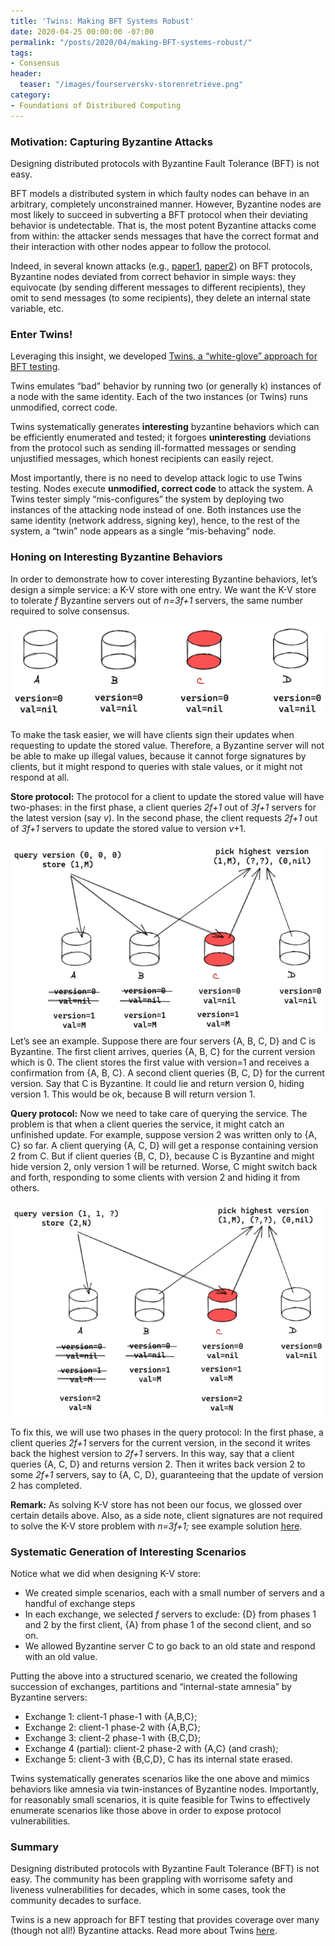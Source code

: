 ```yaml
---
title: 'Twins: Making BFT Systems Robust'
date: 2020-04-25 00:00:00 -07:00
permalink: "/posts/2020/04/making-BFT-systems-robust/"
tags:
- Consensus
header:
  teaser: "/images/fourserverskv-storenretrieve.png"
category:
- Foundations of Distribured Computing
---
```


### **Motivation: Capturing Byzantine Attacks**

Designing distributed protocols with Byzantine Fault Tolerance (BFT) is not easy.

BFT models a distributed system in which faulty nodes can behave in an arbitrary, completely unconstrained manner. However, Byzantine nodes are most likely to succeed in subverting a BFT protocol when their deviating behavior is undetectable. That is, the most potent Byzantine attacks come from within: the attacker sends messages that have the correct format and their interaction with other nodes appear to follow the protocol.

Indeed, in several known attacks (e.g., [paper1](https://arxiv.org/abs/1712.01367), [paper2](https://eprint.iacr.org/2019/1484)) on BFT protocols, Byzantine nodes deviated from correct behavior in simple ways: they equivocate (by sending different messages to different recipients), they omit to send messages (to some recipients), they delete an internal state variable, etc.

### **Enter Twins!**

Leveraging this insight, we developed  [Twins, a “white-glove” approach for BFT testing](https://arxiv.org/pdf/2004.10617.pdf).

Twins emulates “bad” behavior by running two (or generally  k) instances of a node with the same identity. Each of the two instances (or Twins) runs unmodified, correct code.

Twins systematically generates **interesting** byzantine behaviors which can be efficiently enumerated and tested; it forgoes **uninteresting** deviations from the protocol such as sending ill-formatted messages or sending unjustified messages, which honest recipients can easily reject.

Most importantly, there is no need to develop attack logic to use Twins testing. Nodes execute **unmodified, correct code** to attack the system. A Twins tester simply “mis-configures” the system by deploying two instances of the attacking node instead of one. Both instances use the same identity (network address, signing key), hence, to the rest of the system, a “twin” node appears as a single “mis-behaving” node.

### **Honing on Interesting Byzantine Behaviors**

In order to demonstrate how to cover interesting Byzantine behaviors, let’s design a simple service: a K-V store with one entry. We want the K-V store to tolerate _f_ Byzantine servers out of _n=3f+1_ servers, the same number required to solve consensus.

![fourserversKV](/images/fourserverskv.png)

To make the task easier, we will have clients sign their updates when requesting to update the stored value. Therefore, a Byzantine server will not be able to make up illegal values, because it cannot forge signatures by clients, but it might respond to queries with stale values, or it might not respond at all.

**Store protocol:** The protocol for a client to update the stored value will have two-phases: in the first phase, a client queries _2f+1_ out of _3f+1_ servers for the latest version (say _v_). In the second phase, the client requests _2f+1_ out of _3f+1_ servers to update the stored value to version _v_+1.

![fourserversKV-storeNretrieve](/images/fourserverskv-storenretrieve.png)
Let’s see an example. Suppose there are four servers {A, B, C, D} and C is Byzantine. The first client arrives, queries {A, B, C} for the current version which is 0. The client stores the first value with version=1 and receives a confirmation from {A, B, C}. A second client queries {B, C, D} for the current version. Say that C is Byzantine. It could lie and return version 0, hiding version 1. This would be ok, because B will return version 1.

**Query protocol:** Now we need to take care of querying the service. The problem is that when a client queries the service, it might catch an unfinished update. For example, suppose version 2 was written only to {A, C} so far. A client querying {A, C, D} will get a response containing version 2 from C. But if client queries {B, C, D}, because C is Byzantine and might hide version 2, only version 1 will be returned. Worse, C might switch back and forth, responding to some clients with version 2 and hiding it from others.

![fourservierKV-storeNretrieve2](/images/fourservierkv-storenretrieve2.png)

To fix this, we will use two phases in the query protocol: In the first phase, a client queries _2f+1_ servers for the current version, in the second it writes back the highest version to _2f+1_ servers. In this way, say that a client queries {A, C, D} and returns version 2. Then it writes back version 2 to some _2f+1_ servers, say to {A, C, D}, guaranteeing that the update of version 2 has completed.

**Remark:** As solving K-V store has not been our focus, we glossed over certain details above. Also, as a side note, client signatures are not required to solve the K-V store problem with _n=3f+1;_ see example solution [here](https://dahliamalkhi.files.wordpress.com/2015/12/byzdp-podc2004.pdf).

### **Systematic Generation of Interesting Scenarios**

Notice what we did when designing K-V store:

-   We created simple scenarios, each with a small number of servers and a handful of exchange steps
-   In each exchange, we selected _f_ servers to exclude: {D} from phases 1 and 2 by the first client, {A} from phase 1 of the second client, and so on.
-   We allowed Byzantine server C to go back to an old state and respond with an old value.

Putting the above into a structured scenario, we created the following succession of exchanges, partitions and “internal-state amnesia” by Byzantine servers:

-   Exchange 1: client-1 phase-1 with {A,B,C};
-   Exchange 2: client-1 phase-2 with {A,B,C};
-   Exchange 3: client-2 phase-1 with {B,C,D};
-   Exchange 4 (partial): client-2 phase-2 with {A,C} (and crash);
-   Exchange 5: client-3 with {B,C,D}, C has its internal state erased.

Twins systematically generates scenarios like the one above and mimics behaviors like amnesia via twin-instances of Byzantine nodes. Importantly, for reasonably small scenarios, it is quite feasible for Twins to effectively enumerate scenarios like those above in order to expose protocol vulnerabilities.

### **Summary**

Designing distributed protocols with Byzantine Fault Tolerance (BFT) is not easy. The community has been grappling with worrisome safety and liveness vulnerabilities for decades, which in some cases, took the community decades to surface.

Twins is a new approach for BFT testing that provides coverage over many (though not all!) Byzantine attacks. Read more about Twins [here](https://arxiv.org/pdf/2004.10617.pdf).
